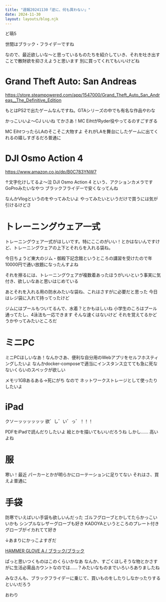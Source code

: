 ```yaml
---
title: "週報20241130「逆に、何も買わない」"
date: 2024-11-30
layout: layouts/blog.njk
---
```

<p>ど萌5</p>

<p>世間はブラック・フライデーですね</p>

<p>なので、最近欲しいな〜と思っているものたちを紹介していき、それを吐き出すことで散財欲を抑さえようと思います 別に買ってくれてもいいけどね</p>

<h1>Grand Theft Auto: San Andreas</h1>

<p><a href="https://store.steampowered.com/app/1547000/Grand_Theft_Auto_San_Andreas__The_Definitive_Edition" target="_blank" rel="noopener noreferrer">https://store.steampowered.com/app/1547000/Grand_Theft_Auto_San_Andreas__The_Definitive_Edition</a></p>

<p>もとはPS2で出たゲームなんですね。GTAシリーズの中でも有名な作品やわな</p>

<p>かっこいいよ〜CJ いいね てかさあ！MC EihtがRyder役やってるのすごすぎる</p>

<p>MC EihtつったらLAのそこそこ大物すよ それがLAを舞台にしたゲームに出てくれるの嬉しすぎるだろ普通に</p>

<h1>DJI Osmo Action 4</h1>

<p><a href="https://www.amazon.co.jp/dp/B0C783YNW7" target="_blank" rel="noopener noreferrer">https://www.amazon.co.jp/dp/B0C783YNW7</a></p>

<p>↑文字化けしてるよ〜泣 DJI Osmo Action 4 という、アクションカメラです GoProみたいなやつ ブラックフライデーで安くなってんね</p>

<p>なんかVlogというのをやってみたいよ やってみたいというだけで買うには気が引けるけどさ</p>

<h1>トレーニングウェア一式</h1>

<p>トレーニングウェア一式がほしいです。特にここのがいい！とかはないんですけど、トレーニングウェアの上下とそれらを入れる袋ね。</p>

<p>今日ちょうど東大のジム・御殿下記念館というところの講習を受けたので年10000円で通い放題になったんすよね</p>

<p>それを擦るには、トレーニングウェアが複数着あったほうがいいという事実に気付き、欲しいなあと思いはじめている</p>

<p>あとそれを入れる用の防水みたいな袋ね、これはさすがに必要だと思った 今日はレジ袋に入れて持ってったけど</p>

<p>ジムにはプールもついてるんで、水着？とかもほしいね 小学生のころはプール通ってたし、4泳法も一応できます そんな速くはないけど それを覚えてるかどうかやってみたいところだ</p>

<h1>ミニPC</h1>

<p>ミニPCほしいなあ！なんかさあ、便利な自分用のWebアプリをセルフホスティングしたいよ なんかdocker-composeで適当にインスタンス立てても急に死なないくらいのスペックが欲しい</p>

<p>メモリ1GBあるある→死にがち なので ネットワークストレージとして使ったりしたいよ</p>

<h1>iPad</h1>

<p>クソーッッッッッッ 欲゛し゛い゛っ゛！！！</p>

<p>PDFをiPadで読んだりしたいよ 絵とかを描いてもいいだろうね しかし…… 高いよね</p>

<h1>服</h1>

<p>寒い！最近 パーカーとかが明らかにローテーションに足りてない それはさ、買えよ普通に</p>

<h1>手袋</h1>

<p>防寒でいえばいい手袋も欲しいんだった ゴルフグローブとかしてたらかっこいいかも シンプルなレザーグローブも好き KADOYAというところのプレート付きグローブがイカれてて好き</p>

<p>↓あまりにかっこよすぎだ</p>

<p><a href="https://ekadoya.com/products/3510-220-001">HAMMER GLOVE A / &#x30D6;&#x30E9;&#x30C3;&#x30AF;/&#x30D6;&#x30E9;&#x30C3;&#x30AF;</a></p>

<p>ぱっと思いつくものはこのくらいかなあ なんか、すごくほしそうな物とかさすがに生活必需品カウントなのでは……？みたいなものまでいろいろありましたね</p>

<p>みなさんも、ブラックフライデーに乗じて、買いものをしたりしなかったりするといいだろう</p>

<p>おわり</p>